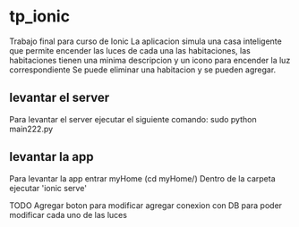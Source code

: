 # tp_ionic
Trabajo final para curso de Ionic
La aplicacion simula una casa inteligente que permite encender las luces de cada una las habitaciones,
las habitaciones tienen una minima descripcion y un icono para encender la luz correspondiente
Se puede eliminar una habitacion y se pueden agregar.

## levantar el server
Para levantar el server ejecutar el siguiente comando: sudo python main222.py

## levantar la app
Para levantar la app entrar myHome (cd myHome/)
Dentro de la carpeta ejecutar 'ionic serve'

TODO
Agregar boton para modificar
agregar conexion con DB para poder modificar cada uno de las luces
